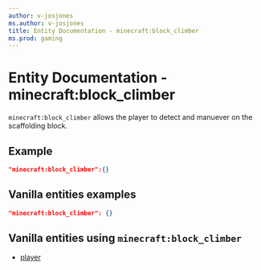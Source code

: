 ```yaml
---
author: v-josjones
ms.author: v-josjones
title: Entity Documentation - minecraft:block_climber
ms.prod: gaming
---
```


# Entity Documentation - minecraft:block_climber

`minecraft:block_climber` allows the player to detect and manuever on the scaffolding block.

## Example

```json
"minecraft:block_climber":{}
```

## Vanilla entities examples

```json
"minecraft:block_climber": {}
```


## Vanilla entities using `minecraft:block_climber`

- [player](../../../../Source/VanillaBehaviorPack_Snippets/entities/player.md)